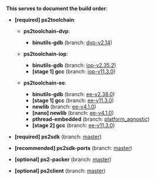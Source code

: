 **This serves to document the build order**:

+ **[required] ps2toolchain**:
  
    + **ps2toolchain-dvp**:
    
        + **binutils-gdb** (branch: [dvp-v2.14](https://github.com/ps2dev/binutils-gdb/tree/dvp-v2.14))
        
    + **ps2toolchain-iop**:
    
        + **binutils-gdb** (branch: [iop-v2.35.2](https://github.com/ps2dev/binutils-gdb/tree/iop-v2.35.2))
        + **[stage 1] gcc** (branch: [iop-v11.3.0](https://github.com/ps2dev/gcc/tree/iop-v11.3.0))

    + **ps2toolchain-ee**:
    
        + **binutils-gdb** (branch: [ee-v2.38.0](https://github.com/ps2dev/binutils-gdb/tree/ee-v2.38.0))
        + **[stage 1] gcc** (branch: [ee-v11.3.0](https://github.com/ps2dev/gcc/tree/ee-v11.3.0))
        + **newlib** (branch: [ee-v4.1.0](https://github.com/ps2dev/newlib/tree/ee-v4.1.0))        
        + **[nano] newlib** (branch: [ee-v4.1.0](https://github.com/ps2dev/newlib/tree/ee-v4.1.0))
        + **pthread-embedded** (branch: [platform_agnostic](https://github.com/ps2dev/pthread-embedded/tree/platform_agnostic))
        + **[stage 2] gcc** (branch: [ee-v11.3.0](https://github.com/ps2dev/gcc/tree/ee-v11.3.0))
        
+ **[required] ps2sdk** (branch: [master](https://github.com/ps2dev/ps2sdk/tree/master))

+ **[recommended] ps2sdk-ports** (branch: [master](https://github.com/ps2dev/ps2sdk-ports/tree/master))

+ **[optional] ps2-packer** (branch: [master](https://github.com/ps2dev/ps2-packer/tree/master))

+ **[optional] ps2client** (branch: [master](https://github.com/ps2dev/ps2client/tree/master))
